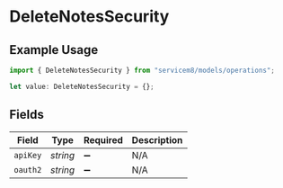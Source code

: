 # DeleteNotesSecurity

## Example Usage

```typescript
import { DeleteNotesSecurity } from "servicem8/models/operations";

let value: DeleteNotesSecurity = {};
```

## Fields

| Field              | Type               | Required           | Description        |
| ------------------ | ------------------ | ------------------ | ------------------ |
| `apiKey`           | *string*           | :heavy_minus_sign: | N/A                |
| `oauth2`           | *string*           | :heavy_minus_sign: | N/A                |
